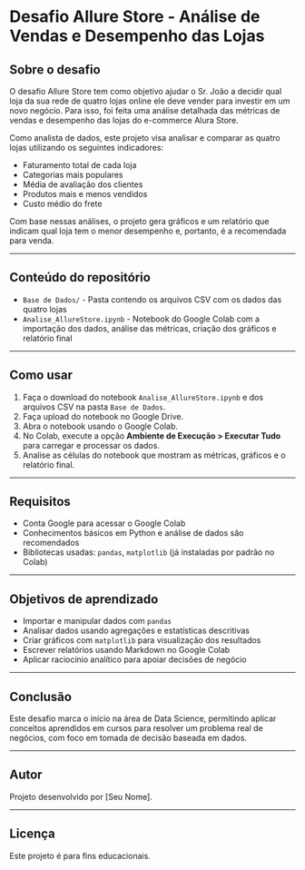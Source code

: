 # Desafio Allure Store - Análise de Vendas e Desempenho das Lojas

## Sobre o desafio

O desafio Allure Store tem como objetivo ajudar o Sr. João a decidir qual loja da sua rede de quatro lojas online ele deve vender para investir em um novo negócio. Para isso, foi feita uma análise detalhada das métricas de vendas e desempenho das lojas do e-commerce Alura Store.

Como analista de dados, este projeto visa analisar e comparar as quatro lojas utilizando os seguintes indicadores:

- Faturamento total de cada loja  
- Categorias mais populares  
- Média de avaliação dos clientes  
- Produtos mais e menos vendidos  
- Custo médio do frete  

Com base nessas análises, o projeto gera gráficos e um relatório que indicam qual loja tem o menor desempenho e, portanto, é a recomendada para venda.

---

## Conteúdo do repositório

- `Base de Dados/` - Pasta contendo os arquivos CSV com os dados das quatro lojas  
- `Analise_AllureStore.ipynb` - Notebook do Google Colab com a importação dos dados, análise das métricas, criação dos gráficos e relatório final  

---

## Como usar

1. Faça o download do notebook `Analise_AllureStore.ipynb` e dos arquivos CSV na pasta `Base de Dados`.  
2. Faça upload do notebook no Google Drive.  
3. Abra o notebook usando o Google Colab.  
4. No Colab, execute a opção **Ambiente de Execução > Executar Tudo** para carregar e processar os dados.  
5. Analise as células do notebook que mostram as métricas, gráficos e o relatório final.  

---

## Requisitos

- Conta Google para acessar o Google Colab  
- Conhecimentos básicos em Python e análise de dados são recomendados  
- Bibliotecas usadas: `pandas`, `matplotlib` (já instaladas por padrão no Colab)  

---

## Objetivos de aprendizado

- Importar e manipular dados com `pandas`  
- Analisar dados usando agregações e estatísticas descritivas  
- Criar gráficos com `matplotlib` para visualização dos resultados  
- Escrever relatórios usando Markdown no Google Colab  
- Aplicar raciocínio analítico para apoiar decisões de negócio  

---

## Conclusão

Este desafio marca o início na área de Data Science, permitindo aplicar conceitos aprendidos em cursos para resolver um problema real de negócios, com foco em tomada de decisão baseada em dados.

---

## Autor

Projeto desenvolvido por [Seu Nome].

---

## Licença

Este projeto é para fins educacionais.

